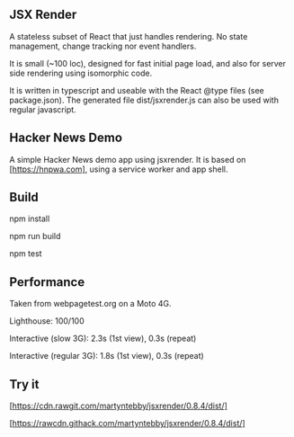 JSX Render
----------
A stateless subset of React that just handles rendering.
No state management, change tracking nor event handlers.

It is small (~100 loc), designed for fast initial page load,
and also for server side rendering using isomorphic code.

It is written in typescript and useable with the React @type files
(see package.json).
The generated file dist/jsxrender.js can also be used with regular javascript.

Hacker News Demo
----------------
A simple Hacker News demo app using jsxrender.
It is based on [https://hnpwa.com], using a service worker and app shell.

Build
-----
npm install

npm run build

npm test

Performance
-----------
Taken from webpagetest.org on a Moto 4G.

Lighthouse: 100/100

Interactive (slow 3G): 2.3s (1st view), 0.3s (repeat)

Interactive (regular 3G): 1.8s (1st view), 0.3s (repeat)

Try it
------
[https://cdn.rawgit.com/martyntebby/jsxrender/0.8.4/dist/]

[https://rawcdn.githack.com/martyntebby/jsxrender/0.8.4/dist/]
